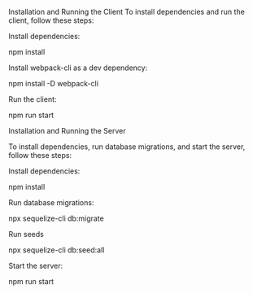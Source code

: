Installation and Running the Client
To install dependencies and run the client, follow these steps:

Install dependencies:

npm install

Install webpack-cli as a dev dependency:

npm install -D webpack-cli

Run the client:

npm run start

Installation and Running the Server

To install dependencies, run database migrations, and start the server, follow these steps:

Install dependencies:

npm install

Run database migrations:

npx sequelize-cli db:migrate

Run seeds

npx sequelize-cli db:seed:all

Start the server:

npm run start
